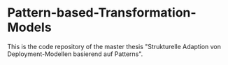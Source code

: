# Pattern-based-Transformation-Models
This is the code repository of the master thesis "Strukturelle Adaption von Deployment-Modellen basierend auf Patterns".

